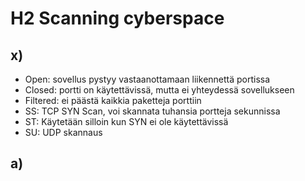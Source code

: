 # H2 Scanning cyberspace

## x) 

- Open: sovellus pystyy vastaanottamaan liikennettä portissa
- Closed: portti on käytettävissä, mutta ei yhteydessä sovellukseen
- Filtered: ei päästä kaikkia paketteja porttiin
- SS: TCP SYN Scan, voi skannata tuhansia portteja sekunnissa
- ST: Käytetään silloin kun SYN ei ole käytettävissä
- SU: UDP skannaus

## a) 
